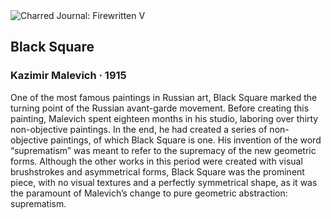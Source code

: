 <div class="artwork-of-the-day">
  <div class="container">
    <div class="img-wrapper">
      <img
        src="https://uploads8.wikiart.org/00209/images/kazimir-malevich/1915-2.png!Large.png"
        alt="Charred Journal: Firewritten V" />
    </div>
    <div class="artwork-detail">
      <div class="artwork-origin"> 
        <h2 class="artwork-name">Black Square</h2>
        <h3 class="artist">
          Kazimir Malevich
                    ·  1915
        </h3>
      </div>
      <p class="description">
        <span class="artwork-description-text ng-binding" ng-bind-html="viewModel.ArtworkOfTheDay.Description | unsafe">One of the most famous paintings in Russian art, Black Square marked the turning point of the Russian avant-garde movement. Before creating this painting, Malevich spent eighteen months in his studio, laboring over thirty non-objective paintings. In the end, he had created a series of non-objective paintings, of which Black Square is one. His invention of the word “suprematism” was meant to refer to the supremacy of the new geometric forms. Although the other works in this period were created with visual brushstrokes and asymmetrical forms, Black Square was the prominent piece, with no visual textures and a perfectly symmetrical shape, as it was the paramount of Malevich’s change to pure geometric abstraction: suprematism. </span>
                        <div class="text-shadow-container" ng-show="showShadow" style=""></div>
      </p>
    </div>
  </div>

</div>
